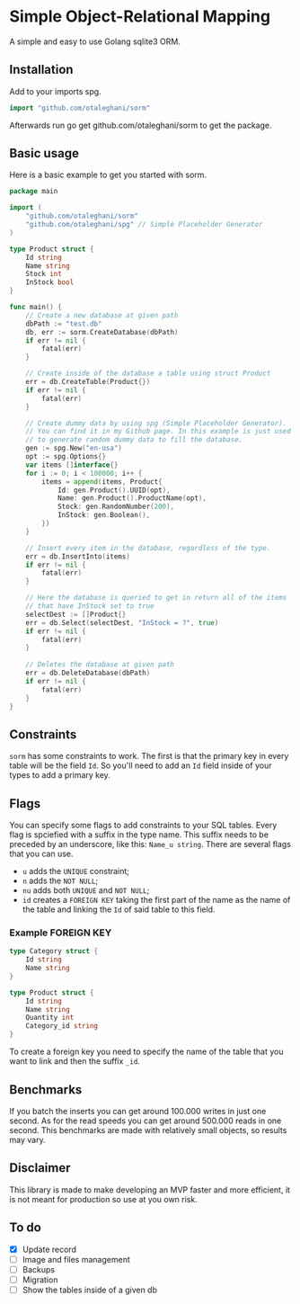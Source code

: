 # Simple Object-Relational Mapping

A simple and easy to use Golang sqlite3 ORM.

## Installation

Add to your imports spg.

``` go
import "github.com/otaleghani/sorm"
```

Afterwards run go get github.com/otaleghani/sorm to get the package.

## Basic usage

Here is a basic example to get you started with sorm.

``` go
package main

import ( 
    "github.com/otaleghani/sorm"
    "github.com/otaleghani/spg" // Simple Placeholder Generator
)

type Product struct {
    Id string
    Name string
    Stock int
    InStock bool
}

func main() {
    // Create a new database at given path
    dbPath := "test.db"
    db, err := sorm.CreateDatabase(dbPath)
    if err != nil {
        fatal(err)
    }

    // Create inside of the database a table using struct Product
    err = db.CreateTable(Product{})
    if err != nil {
        fatal(err)
    }

    // Create dummy data by using spg (Simple Placeholder Generator).
    // You can find it in my Github page. In this example is just used
    // to generate random dummy data to fill the database.
    gen := spg.New("en-usa") 
    opt := spg.Options{}
    var items []interface{}
    for i := 0; i < 100000; i++ {
        items = append(items, Product{
            Id: gen.Product().UUID(opt),
            Name: gen.Product().ProductName(opt),
            Stock: gen.RandomNumber(200),
            InStock: gen.Boolean(),
        })
    }

    // Insert every item in the database, regardless of the type.
    err = db.InsertInto(items)
    if err != nil {
        fatal(err)
    }

    // Here the database is queried to get in return all of the items
    // that have InStock set to true
    selectDest := []Product{}
    err = db.Select(selectDest, "InStock = ?", true)
    if err != nil {
        fatal(err)
    }
    
    // Deletes the database at given path
    err = db.DeleteDatabase(dbPath)
    if err != nil {
        fatal(err)
    }
}
```

## Constraints

`sorm` has some constraints to work. The first is that the primary key
in every table will be the field `Id`. So you'll need to add an `Id`
field inside of your types to add a primary key.

## Flags

You can specify some flags to add constraints to your SQL tables. Every
flag is spciefied with a suffix in the type name. This suffix needs to
be preceded by an underscore, like this: `Name_u string`. There are
several flags that you can use.

- `u` adds the `UNIQUE` constraint;
- `n` adds the `NOT NULL`;
- `nu` adds both `UNIQUE` and `NOT NULL`;
- `id` creates a `FOREIGN KEY` taking the first part of the name as
  the name of the table and linking the `Id` of said table to this
  field.

### Example FOREIGN KEY

``` go
type Category struct {
    Id string
    Name string
}

type Product struct {
    Id string
    Name string
    Quantity int
    Category_id string
}
```

To create a foreign key you need to specify the name of the table that
you want to link and then the suffix `_id`.


## Benchmarks

If you batch the inserts you can get around 100.000 writes in just one second. 
As for the read speeds you can get around 500.000 reads in one second. This benchmarks are made with relatively small objects, so results may vary. 

## Disclaimer

This library is made to make developing an MVP faster and more efficient, it is not meant for production so use at you own risk.

## To do

- [x] Update record
- [ ] Image and files management
- [ ] Backups
- [ ] Migration
- [ ] Show the tables inside of a given db
